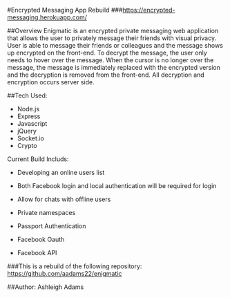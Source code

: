 #Encrypted Messaging App Rebuild
###https://encrypted-messaging.herokuapp.com/

##Overview
Enigmatic is an encrypted private messaging web application that allows the user to privately message their friends with visual privacy. User is able to message their friends or colleagues and the message shows up encrypted on the front-end. To decrypt the message, the user only needs to hover over the message. When the cursor is no longer over the message, the message is immediately replaced with the encrypted version and the decryption is removed from the front-end. All decryption and encryption occurs server side. 


##Tech Used:
* Node.js
* Express
* Javascript
* jQuery
* Socket.io
* Crypto


Current Build Includs:
* Developing an online users list
* Both Facebook login and local authentication will be required for login
* Allow for chats with offline users
* Private namespaces



* Passport Authentication
* Facebook Oauth
* Facebook API


###This is a rebuild of the following repository: https://github.com/aadams22/enigmatic

##Author:
Ashleigh Adams
